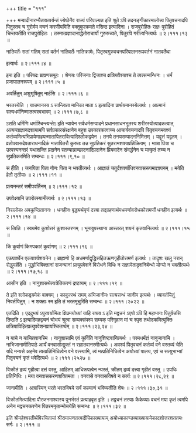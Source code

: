 +++
title = "१११"

+++
मन्वादीनारभ्यैतावत्पर्यन्तं ज्येष्ठेनैव राज्यं परिपाल्यत इति श्रुते ऽपि तदनङ्गीकारमालोच्य पितृवचनादपि पितुस्तव च गुरोर्मम वचनं करणीयमिति वक्तुमुपक्रमते वसिष्ठ इत्यादिना । राजपुरोहितः राज्ञः पुरोहितं चिन्तयतीति राजपुरोहितः । तस्मात्प्रज्ञादानाद्धेतोराचार्यो गुरुरुच्यते, पितुरपि गरीत्यनित्यर्थः  ॥  २।१११।१३  ॥   

  

नातिवर्तेः सतां गतिम् सतां वर्तनं नातिवर्तेः नातिक्रामेः, पितृस्वगुरुवचनपरिपालनरूपवर्तनं नातवर्तेथा  

इत्यार्थः  ॥  २।१११।४  ॥   

  

इमा इति । परिषदः ब्रह्मणसमूहः । श्रेणयः परिजनाः द्विजाश्च क्षत्रियवैश्याश्च ते त्वत्सम्बन्धिनः । धर्मं प्रजापालनरूपम्  ॥  २।१११।५  ॥   

  

अवर्तितुम् अशुश्रूषितुम् नार्हसि  ॥  २।१११।६  ॥   

  

भरतस्येति । याचमानस्य ऽ सान्त्विता मामिका माता ऽ इत्यादिना प्रार्थयमानस्येत्यर्थः । आत्मानं सत्यधर्मनिष्णातत्वस्वभावम्  ॥  २।१११।७,८  ॥   

  

ऽसति धर्मिणि धर्माश्चिन्त्यन्तेऽ इति न्यायेन सर्वधर्मसम्पादने प्रधानसाधनभूतस्य शरीरस्योत्पादकत्वात् अत्यन्ताज्ञानदशायामपि सर्वप्रकारसंरक्षणेन बहुश उपकारकत्वाच्च आचार्यवचनादपि पितृवचनमवश्यं कर्तव्यमित्यभिप्रायेणाहयन्मातापितरावित्यादिश्लोकद्वयेन । तनये तनयसम्पादननिमित्तम् । यद्वृत्तं यद्व्रतम् । व्रतोपवासदेवताराधनादिकं मातापितरौ कुरुतः तन्न सुप्रतिकरं सुतरामशक्यप्रतिक्रियम् । मात्रा पित्रा च उत्पत्त्यनन्तरं यथाशक्ति प्रदानेन स्तन्यान्नाच्छादनादिप्रदानेन प्रियवादेन संवर्द्धनेन च यत्कृतं तच्च न सुप्रतिकरमिति सम्बन्धः  ॥  २।१११।९,१०  ॥   

  

स हीति । जनयिता पिता गौणः पिता न भवतीत्यर्थः । आज्ञातं चतुर्दशवर्षाधिवनवासरूपमाज्ञापनम् । मयेति हेतौ तृतीयाः  ॥  २।१११।११  ॥   

  

प्रत्यनन्तरं समीपवर्तिनम्  ॥  २।१११।१२  ॥   

  

उपवेक्ष्यामि उपरोत्स्यामीत्यर्थः  ॥  २।१११।१३  ॥   

  

निरालोकः अवकुण्ठिताननः । धनहीनः वृद्ध्यर्थमृणं दत्त्वा तद्ग्रहणार्थमधमर्णावरोधकोत्तमर्णो धनहीन इत्यर्थः  ॥  २।१११।१४  ॥   

  

स त्विति । स्वयमेव कुशोत्तरं कुशास्तरणम् । भूमावुपस्थाप्य आस्तरत् शयनं कृतवानित्यर्थः  ॥  २।१११।१५  ॥   

  

किं कुर्वाणं किमपकारं कुर्वाणम्  ॥  २।१११।१६  ॥   

  

एकपार्श्वेन एकपार्श्वशयनेन । ब्राह्मणो हि अधमर्णाद्वृद्धिसहितऋणगृहीतोत्तमर्ण इत्यर्थः । तादृशः खलु नरान् रोद्धुमर्हति । मूर्द्धाभिषिक्तानां राजन्यानां प्रत्युपवेशने विरोधने विधिः न राज्ञामेतादृशनिर्बन्धो योग्यो न भवतीत्यर्थः  ॥  २।१११।१७,१८  ॥   

  

आसीन इति । नानुशासथेत्यत्रेतिकरणं द्रष्टव्यम्  ॥  २।१११।१९  ॥   

  

ते इति श्लोकद्वयमेकं वाक्यम् । काकुत्स्थं रामम् अभिजानीमः सत्यसन्धं जानीम इत्यर्थः । व्यावर्तयितुं निवर्तयितुम् । न शक्ताः स्म इति तं भरतमूचुरिति सम्बन्धः  ॥  २।१११।२०२२  ॥   

  

एतदिति । एददुभयं ऽपुरवर्यामितः क्षिप्रमयोध्यां याहि राघव ऽ इति मद्वचनं ऽएषो ऽपि हि महाभागः पितुर्वचसि तिष्ठति ऽ इत्यादिमहद्वचनं चोभयं श्रुत्वा सम्यक्संपश्य सम्यक् परिगृहाण मां च स्पृश तथोदकमित्युक्तिः क्षत्रियाविहितप्रत्युपवेशनप्रायश्चित्तार्थम्  ॥  २।१११।२३,२४  ॥   

  

न याचे न याचितवानस्मि । नानुशासामि एवं कुर्विति नानुशिष्टवानित्यर्थः । परमधर्मज्ञं नानुजानामि । नाभिजानामीतिपाठे आर्यं वनवासोद्युक्तं न रज्ञातवानस्मीत्यर्थः । अवश्यं पितृवचनं कर्तव्यं वने वस्तव्यं चेति यदि मन्यसे अहमेव त्वत्प्रतिनिधित्वेन वने वत्स्यामि, त्वं मत्प्रतिनिधित्वेन अयोध्यां पालय, एवं च सत्युभाभ्यां पितृवचनं कृतं भवेदित्यर्थः  ॥  २।१११।२५२७  ॥   

  

विक्रीतं द्रव्यं गृहीत्वा दत्तं वस्तु, आहितम् आधिरूपत्वेन न्यस्तं, क्रीतम् द्रव्यं दत्त्वा गृहीतं वस्तु । उपधिः प्रतिनिधिः । मया वनवासकरणशक्तिमता । वनवासे वनवासविषये न कार्यः  ॥  २।१११।२८,२९  ॥   

  

जानामीति । अत्रास्मिन् भरते भरतविषये सर्वं कल्याणं भविष्यतीति शेषः  ॥  २।१११।३०,३१  ॥   

  

विक्रीतमित्यादिना पौरजनमाश्वास्य पुनर्भरतं प्रत्याहवृत इति । तद्वचनं तस्याः कैकेय्याः वचनं मया कृतं त्वमपि अनेन मद्वचनकरणेन पितरमनृतान्मोचयेति सम्बन्धः  ॥  २।१११।३२  ॥   

  

इति श्रीमहेश्वरतीर्थविरचितायां श्रीरामायणतत्त्वदीपिकाख्यायाम् अयोध्याकाण्डव्याख्यायामेकादशोत्तरशततमः सर्गः  ॥  २।१११  ॥   

  

  

